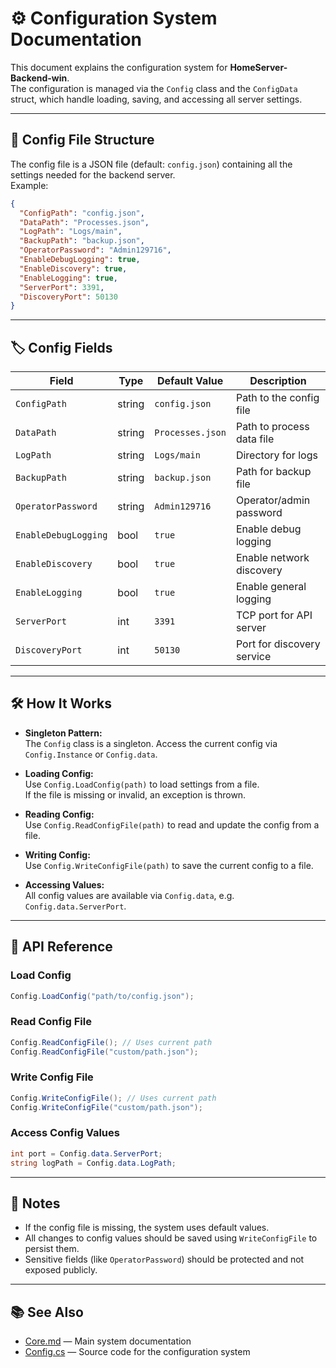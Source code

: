 # ⚙️ Configuration System Documentation

This document explains the configuration system for **HomeServer-Backend-win**.  
The configuration is managed via the `Config` class and the `ConfigData` struct, which handle loading, saving, and accessing all server settings.

---

## 📄 Config File Structure

The config file is a JSON file (default: `config.json`) containing all the settings needed for the backend server.  
Example:

```json
{
  "ConfigPath": "config.json",
  "DataPath": "Processes.json",
  "LogPath": "Logs/main",
  "BackupPath": "backup.json",
  "OperatorPassword": "Admin129716",
  "EnableDebugLogging": true,
  "EnableDiscovery": true,
  "EnableLogging": true,
  "ServerPort": 3391,
  "DiscoveryPort": 50130
}
```

---

## 🏷️ Config Fields

| Field                | Type    | Default Value         | Description                                 |
|----------------------|---------|----------------------|---------------------------------------------|
| `ConfigPath`         | string  | `config.json`        | Path to the config file                     |
| `DataPath`           | string  | `Processes.json`     | Path to process data file                   |
| `LogPath`            | string  | `Logs/main`          | Directory for logs                          |
| `BackupPath`         | string  | `backup.json`        | Path for backup file                        |
| `OperatorPassword`   | string  | `Admin129716`        | Operator/admin password                     |
| `EnableDebugLogging` | bool    | `true`               | Enable debug logging                        |
| `EnableDiscovery`    | bool    | `true`               | Enable network discovery                    |
| `EnableLogging`      | bool    | `true`               | Enable general logging                      |
| `ServerPort`         | int     | `3391`               | TCP port for API server                     |
| `DiscoveryPort`      | int     | `50130`              | Port for discovery service                  |

---

## 🛠️ How It Works

- **Singleton Pattern:**  
  The `Config` class is a singleton. Access the current config via `Config.Instance` or `Config.data`.

- **Loading Config:**  
  Use `Config.LoadConfig(path)` to load settings from a file.  
  If the file is missing or invalid, an exception is thrown.

- **Reading Config:**  
  Use `Config.ReadConfigFile(path)` to read and update the config from a file.

- **Writing Config:**  
  Use `Config.WriteConfigFile(path)` to save the current config to a file.

- **Accessing Values:**  
  All config values are available via `Config.data`, e.g. `Config.data.ServerPort`.

---

## 🔄 API Reference

### Load Config

```csharp
Config.LoadConfig("path/to/config.json");
```

### Read Config File

```csharp
Config.ReadConfigFile(); // Uses current path
Config.ReadConfigFile("custom/path.json");
```

### Write Config File

```csharp
Config.WriteConfigFile(); // Uses current path
Config.WriteConfigFile("custom/path.json");
```

### Access Config Values

```csharp
int port = Config.data.ServerPort;
string logPath = Config.data.LogPath;
```

---

## 📝 Notes

- If the config file is missing, the system uses default values.
- All changes to config values should be saved using `WriteConfigFile` to persist them.
- Sensitive fields (like `OperatorPassword`) should be protected and not exposed publicly.

---

## 📚 See Also

- [Core.md](./Core.md) — Main system documentation
- [Config.cs](../Loader/Config.cs) — Source code for the configuration system